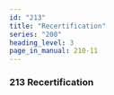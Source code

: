 ```yaml
---
id: "213"
title: "Recertification"
series: "200"
heading_level: 3
page_in_manual: 210-11
---
```


### 213 Recertification